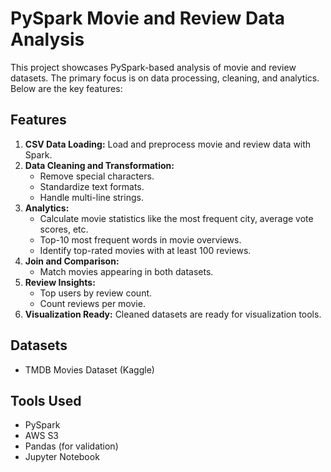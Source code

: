 # PySpark Movie and Review Data Analysis

This project showcases PySpark-based analysis of movie and review datasets. The primary focus is on data processing, cleaning, and analytics. Below are the key features:

## Features
1. **CSV Data Loading:** Load and preprocess movie and review data with Spark.
2. **Data Cleaning and Transformation:** 
   - Remove special characters.
   - Standardize text formats.
   - Handle multi-line strings.
3. **Analytics:**
   - Calculate movie statistics like the most frequent city, average vote scores, etc.
   - Top-10 most frequent words in movie overviews.
   - Identify top-rated movies with at least 100 reviews.
4. **Join and Comparison:**
   - Match movies appearing in both datasets.
5. **Review Insights:**
   - Top users by review count.
   - Count reviews per movie.
6. **Visualization Ready:** Cleaned datasets are ready for visualization tools.

## Datasets
- TMDB Movies Dataset (Kaggle)

## Tools Used
- PySpark
- AWS S3
- Pandas (for validation)
- Jupyter Notebook

